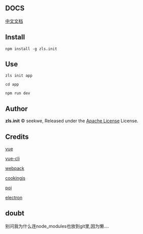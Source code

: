 ## DOCS

[中文文档](https://zlsinit.doc.73zls.com)

## Install

`npm install -g zls.init`

## Use

```
zls init app

cd app

npm run dev
```

## Author

**zls.init** © seekwe, Released under the [Apache License](http://www.apache.org/licenses/LICENSE-2.0) License.


## Credits

[vue](https://github.com/vuejs/vue)

[vue-cli](https://github.com/vuejs/vue-cli)

[webpack](https://github.com/webpack/webpack)

[cookingjs](https://github.com/cookingjs)

[poi](https://github.com/egoist/poi)

[electron](https://github.com/electron/electron)

## doubt

别问我为什么连node_modules也放到git里,因为懒....
